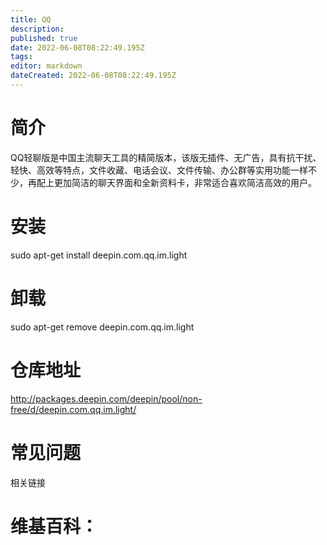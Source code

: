 ```yaml
---
title: QQ
description: 
published: true
date: 2022-06-08T08:22:49.195Z
tags: 
editor: markdown
dateCreated: 2022-06-08T08:22:49.195Z
---
```


# 简介
QQ轻聊版是中国主流聊天工具的精简版本，该版无插件、无广告，具有抗干扰、轻快、高效等特点，文件收藏、电话会议、文件传输、办公群等实用功能一样不少，再配上更加简洁的聊天界面和全新资料卡，非常适合喜欢简洁高效的用户。

# 安装
sudo apt-get install deepin.com.qq.im.light

# 卸载
sudo apt-get remove deepin.com.qq.im.light

# 仓库地址
http://packages.deepin.com/deepin/pool/non-free/d/deepin.com.qq.im.light/

# 常见问题
相关链接
# 维基百科：